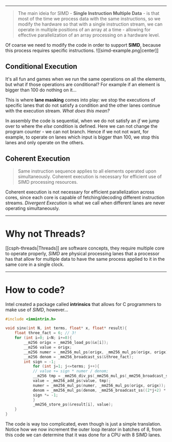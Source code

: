 ***
> The main ideia for SIMD - **Single Instruction Multiple Data** - is that most of the time we process data with the same instructions, so we modify the hardware so that with a single instruction stream, we can operate in multiple positions of an array at a time - allowing for effective parallelization of an array processing on a hardware level.

Of coarse we need to modify the code in order to support **SIMD**, because this process requires specific instructions.
![[simd-example.png|center]]
## Conditional Execution

It's all fun and games when we run the same operations on all the elements, but what if those operations are conditional? For example if an element is bigger than 100 do nothing on it...

This is where **lane masking** comes into play: we stop the executions of specific lanes that do not satisfy a condition and the other lanes continue with the execution stream.
*What does this mean?*

In assembly the code is sequential, when we do not satisfy an *if* we jump over to where the *else* condition is defined. Here we can not change the program counter - we can not branch. Hence if we not not want, for example, to operate on lanes which input is bigger than 100, we stop this lanes and only operate on the others.

## Coherent Execution

> Same instruction sequence applies to all elements operated upon simultaneously. Coherent execution is necessary for efficient use of SIMD processing resources.

Coherent execution is not necessary for efficient parallelization across cores, since each core is capable of fetching/decoding different instruction streams.
*Divergent Execution* is what we call when different lanes are never operating simultaneously.

***
# Why not Threads?

[[csph-threads|Threads]] are software concepts, they require multiple core to operate properly, *SIMD* are physical processing lanes that a processor has that allow for multiple data to have the same process applied to it in the same core in a single clock.
***
# How to code?

Intel created a package called **intrinsics** that allows for C programmers to make use of *SIMD*, however...
```C
#include <immintrin.h>

void sinx(int N, int terms, float* x, float* result){
	float three_fact = 6; // 3!
	for (int i=0; i<N; i+=8){
		__m256 origx = _mm256_load_ps(&x[i]);
		__m256 value = origx;
		__m256 numer = _mm256_mul_ps(origx, _mm256_mul_ps(origx, origx));
		__m256 denom = _mm256_broadcast_ss(&three_fact);
		int sign = -1;
			for (int j=1; j<=terms; j++){
			// value += sign * numer / denom;
			__m256 tmp = _mm256_div_ps(_mm256_mul_ps(_mm256_broadcast_ss(sign),numer),denom);
			value = _mm256_add_ps(value, tmp);
			numer = _mm256_mul_ps(numer, _mm256_mul_ps(origx, origx));
			denom = _mm256_mul_ps(denom, _mm256_broadcast_ss((2*j+2) * (2*j+3)));
			sign *= -1;
			}
			_mm256_store_ps(&result[i], value);
	}
}
```
The code is way too complicated, even though is just a simple translation.
Notice how we now increment the outer loop iterator in batches of 8, from this code we can determine that it was done for a CPU with 8 SIMD lanes.